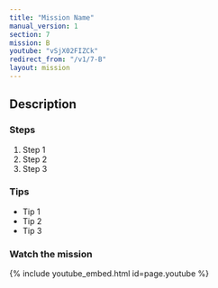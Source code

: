 ```yaml
---
title: "Mission Name"
manual_version: 1
section: 7
mission: B
youtube: "vSjX02FIZCk"
redirect_from: "/v1/7-B"
layout: mission
---
```




## Description

### Steps

1. Step 1
2. Step 2
3. Step 3

### Tips

* Tip 1
* Tip 2
* Tip 3

### Watch the mission

{% include youtube_embed.html id=page.youtube %}

